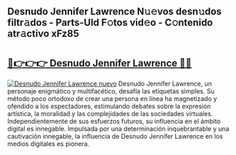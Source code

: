 ## Desnudo Jennifer Lawrence N𝚞𝚎vos desn𝚞dos filtr𝚊dos - Parts-UId F𝚘tos vid𝚎o - C𝚘ntenido atr𝚊ctivo xFz85

# <h2><a href="http://mb2sio.tromn.icu/?c=Desnudo+Jennifer+Lawrence">🔗👉👉👉 Desnudo Jennifer Lawrence 🔗🔗</a></h2>

[![Desnudo Jennifer Lawrence nuevo](https://i.imgur.com/pEAQMta.gif)](http://mb2sio.tromn.icu/?c=Desnudo+Jennifer+Lawrence)
Desnudo Jennifer Lawrence, un personaje enigmático y multifacético, desafía las etiquetas simples. Su método poco ortodoxo de crear una persona en línea ha magnetizado y ofendido a los espectadores, estimulando debates sobre la expresión artística, la moralidad y las complejidades de las sociedades virtuales. Independientemente de sus esfuerzos futuros, su influencia en el ámbito digital es innegable. Impulsada por una determinación inquebrantable y una cautivación innegable, la influencia de Desnudo Jennifer Lawrence en los medios digitales es pionera.
